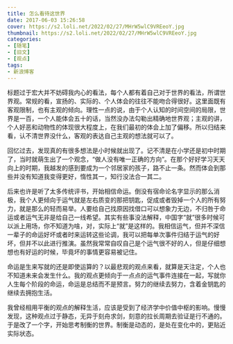 ```yaml
---
title: 怎么看待这世界
date: 2017-06-03 15:26:58
cover: https://s2.loli.net/2022/02/27/MHrW5wlC9VREeoY.jpg
thumbnail: https://s2.loli.net/2022/02/27/MHrW5wlC9VREeoY.jpg
categories:
- [随笔]
- [旧文]
- [观点]
tags:
- 新浪博客
---
```

标题过于宏大并不妨碍我内心的看法，每个人都有着自己对于世界的看法，所谓世界观。常规的看，宣扬的、实际的、个人体会的往往不能吻合得很好。这里面既有客观限制，也有主观的倾向。理性一点的说，由于个人认知的时间空间的局限，世界是一百，一个人能体会五十的话，当然没办法勾勒出精确地世界观；主观的讲，个人好恶和动物性的体现很大程度上，在我们最初的体会上加了偏移。所以归结来看，认不清世界没什么，客观的表达自己主观的想法就可以了。

<!--more-->

回忆过去，发现真的有很多想法是小时候就出现了。记不清是在小学还是初中时期了，当时就萌生出了一个观念，“做人没有唯一正确的方向”。在那个好好学习天天向上的时期，我越发的感到要成为一个邻居家的孩子，路不止一条。然而体会到那些并没有知道我变得更好，惰性其一，知行没法合一其二。

后来也许是听了太多传统评书，开始相信命运。倒没有宿命论名字显示的那么消极，我个人更倾向于运气就是左右质变的那把钥匙，促成或者毁掉一个人的所有努力，就是那么的轻而易举。人要给自己找原因找借口可以想象力无边，不归咎于命运或者运气无非是给自己一线希望。其实有些事没法解释，中国字“就”很多时候可以派上用场，你不知道为啥，对，实际上“就”是这样的。我相信运气，但并不深信一辈子的命运好坏或者时来运转这些论调，我可以把每单次事件归结于运气的好坏，但并不以此进行推演。虽然我常常自叹自己是个运气很不好的人，但是仔细想想也有好运的时候，毕竟坏的事情更容易被记住。

命运是生来写就的还是即使运算的？以最悲观的观点来看，就算是天注定，个人也不知道未来会发生什么。我的观点更倾向于一点点的运气事件连接在一起，写就你人生每个阶段的命运，命运是总结而不是预言。努力的继续去努力，含着金钥匙的继续去拥抱生活。

我曾经相用平衡的观点的解释生活，应该是受到了经济学中价值中枢的影响。慢慢发现，这种观点过于静态，无异于刻舟求剑，刻意的拉长周期去验证是行不通的。于是改了一个字，开始思考制衡的世界。制衡是动态的，是处在变化中的，更贴近实际状态。